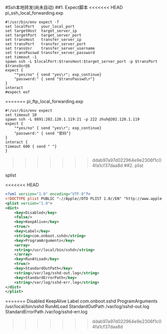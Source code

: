 #Ssh本地转发(尚未自动)
##1. Expect脚本
<<<<<<< HEAD
pi\_ssh\_local\_forwarding.exp

```
#!/usr/bin/env expect -f
set localPort	your_local_port
set targetHost	target_server_ip
set targetPort	target_server_port
set transHost	transfer_server_ip
set transPort	transfer_server_port
set transUsr	transfer_server_username
set transPasswd	transfer_server_password
set timeout -1 
spawn ssh -L $localPort:$transHost:$target_server_port -p $transPort $transUsr@$
expect {
	"*yes/no" { send "yes\r"; exp_continue}
	"password:" { send "$transPasswd\r"}
}
interact
#expect eof
```
=======
pi_ftp_local_forwarding.exp

	#!/usr/bin/env expect
	set timeout 10
	spawn ssh -L 8891:202.120.1.119:21 -p 222 zhuh@202.120.1.119
	expect {
	    "*yes/no" { send "yes\r"; exp_continue}
	    "password:" { send "密码"}
	}
	interact {
	timeout 600 { send " "}
	}

>>>>>>> ddab97a97d022964e9e2306f1c04fa1cf37daa8d
##2. plist

splist

<<<<<<< HEAD
```xml
<?xml version="1.0" encoding="UTF-8"?>
<!DOCTYPE plist PUBLIC "-//Apple//DTD PLIST 1.0//EN" "http://www.apple.com/DTDs/PropertyList-1.0.dtd">
<plist version="1.0">
<dict>
	<key>Disabled</key>
	<false/>
	<key>KeepAlive</key>
	<true/>
	<key>Label</key>
	<string>com.onboot.sshd</string>
	<key>ProgramArguments</key>
	<array>
	<string>/usr/local/bin/sshd</string>
	</array>
	<key>RunAtLoad</key>
	<true/>
	<key>StandardOutPath</key>
	<string>/var/log/sshd-out.log</string>
	<key>StandardErrorPath</key>
	<string>/var/log/sshd-err.log</string>
</dict>
</plist>
```
=======
	<?xml version="1.0" encoding="UTF-8"?>
	<!DOCTYPE plist PUBLIC "-//Apple//DTD PLIST 1.0//EN" "http://www.apple.com/DTDs/PropertyList-1.0.dtd">
	<plist version="1.0">
	<dict>
		<key>Disabled</key>
		<false/>
		<key>KeepAlive</key>
		<true/>
		<key>Label</key>
		<string>com.onboot.sshd</string>
		<key>ProgramArguments</key>
		<array>
		<string>/usr/local/bin/sshd</string>
		</array>
		<key>RunAtLoad</key>
		<true/>
		<key>StandardOutPath</key>
		<string>/var/log/sshd-out.log</string>
		<key>StandardErrorPath</key>
		<string>/var/log/sshd-err.log</string>
	</dict>
	</plist>
>>>>>>> ddab97a97d022964e9e2306f1c04fa1cf37daa8d
